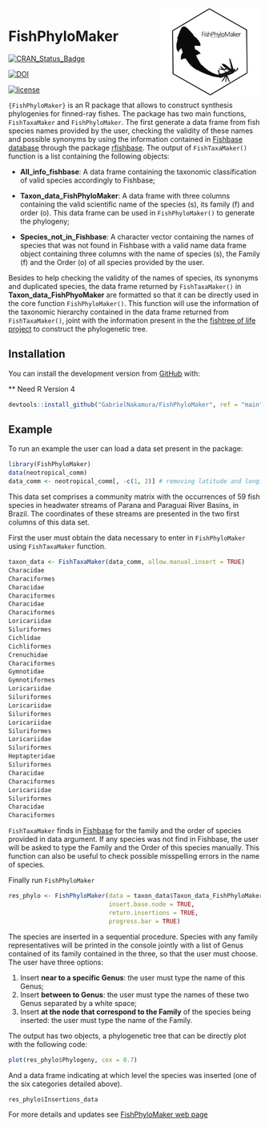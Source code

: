 
<!-- README.md is generated from README.Rmd. Please edit that file -->

<img src="man/figures/Logo_FishPhyloMaker.png" alt="fish logo" width="200px" align="right"/>

# FishPhyloMaker

[![CRAN\_Status\_Badge](https://www.r-pkg.org/badges/version/FishPhyloMaker)](https://cran.r-project.org/package=FishPhyloMaker)

[![DOI](https://zenodo.org/badge/336899540.svg)](https://zenodo.org/badge/latestdoi/336899540)

[![license](https://img.shields.io/github/license/mashape/apistatus.svg)](https://choosealicense.com/licenses/mit/)

`{FishPhyloMaker}` is an R package that allows to construct synthesis
phylogenies for finned-ray fishes. The package has two main functions,
`FishTaxaMaker` and `FishPhyloMaker`. The first generate a data frame
from fish species names provided by the user, checking the validity of
these names and possible synonyms by using the information contained in
[Fishbase database](http://www.fishbase.org/search.php) through the
package
[rfishbase](https://cran.r-project.org/web/packages/rfishbase/rfishbase.pdf).
The output of `FishTaxaMaker()` function is a list containing the
following objects:

  - **All\_info\_fishbase**: A data frame containing the taxonomic
    classification of valid species accordingly to Fishbase;

  - **Taxon\_data\_FishPhyloMaker**: A data frame with three columns
    containing the valid scientific name of the species (s), its family
    (f) and order (o). This data frame can be used in `FishPhyloMaker()`
    to generate the phylogeny;

  - **Species\_not\_in\_Fishbase**: A character vector containing the
    names of species that was not found in Fishbase with a valid name
    data frame object containing three columns with the name of species
    (s), the Family (f) and the Order (o) of all species provided by the
    user.

Besides to help checking the validity of the names of species, its
synonyms and duplicated species, the data frame returned by
`FishTaxaMaker()` in **Taxon\_data\_FishPhyoMaker** are formatted so
that it can be directly used in the core function `FishPhyloMaker()`.
This function will use the information of the taxonomic hierarchy
contained in the data frame returned from `FishTaxaMaker()`, joint with
the information present in the the [fishtree of life
project](https://fishtreeoflife.org/) to construct the phylogenetic
tree.

## Installation

You can install the development version from
[GitHub](https://github.com/) with:

** Need R Version 4

``` r
devtools::install_github("GabrielNakamura/FishPhyloMaker", ref = "main", build_vignettes = TRUE)
```

## Example

To run an example the user can load a data set present in the package:

``` r
library(FishPhyloMaker)
data(neotropical_comm)
data_comm <- neotropical_comm[, -c(1, 2)] # removing latitude and longitude
```

This data set comprises a community matrix with the occurrences of 59
fish species in headwater streams of Parana and Paraguai River Basins,
in Brazil. The coordinates of these streams are presented in the two
first columns of this data set.

First the user must obtain the data necessary to enter in
`FishPhyloMaker` using `FishTaxaMaker` function.

``` r
taxon_data <- FishTaxaMaker(data_comm, allow.manual.insert = TRUE)
Characidae
Characiformes
Characidae
Characiformes
Characidae
Characiformes
Loricariidae
Siluriformes
Cichlidae
Cichliformes
Crenuchidae
Characiformes
Gymnotidae
Gymnotiformes
Loricariidae
Siluriformes
Loricariidae
Siluriformes
Loricariidae
Siluriformes
Loricariidae
Siluriformes
Heptapteridae
Siluriformes
Characidae
Characiformes
Loricariidae
Siluriformes
Characidae
Characiformes
```

`FishTaxaMaker` finds in [Fishbase](http://www.fishbase.org/search.php)
for the family and the order of species provided in data argument. If
any species was not find in Fishbase, the user will be asked to type the
Family and the Order of this species manually. This function can also be
useful to check possible misspelling errors in the name of species.

Finally run `FishPhyloMaker`

``` r
res_phylo <- FishPhyloMaker(data = taxon_data$Taxon_data_FishPhyloMaker,
                            insert.base.node = TRUE, 
                            return.insertions = TRUE, 
                            progress.bar = TRUE)
```

The species are inserted in a sequential procedure. Species with any
family representatives will be printed in the console jointly with a
list of Genus contained of its family contained in the three, so that
the user must choose. The user have three options:

1.  Insert **near to a specific Genus**: the user must type the name of
    this Genus;
2.  Insert **between to Genus**: the user must type the names of these
    two Genus separated by a white space;
3.  Insert **at the node that correspond to the Family** of the species
    being inserted: the user must type the name of the Family.

The output has two objects, a phylogenetic tree that can be directly
plot with the following code:

``` r
plot(res_phylo$Phylogeny, cex = 0.7)
```

And a data frame indicating at which level the species was inserted (one
of the six categories detailed above).

``` r
res_phylo$Insertions_data
```

For more details and updates see [FishPhyloMaker web
page](https://gabrielnakamura.github.io/FishPhyloMaker/)
